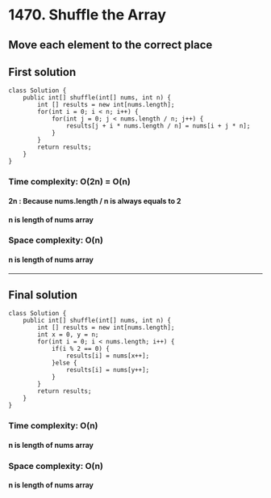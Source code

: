 # 1470. Shuffle the Array
## Move each element to the correct place
## First solution
```
class Solution {
    public int[] shuffle(int[] nums, int n) {
        int [] results = new int[nums.length];
        for(int i = 0; i < n; i++) {
            for(int j = 0; j < nums.length / n; j++) {
                results[j + i * nums.length / n] = nums[i + j * n];
            }
        }
        return results;
    }
}
```

### Time complexity: O(2n) = O(n)
#### 2n : Because nums.length / n is always equals to 2
#### n is length of nums array
### Space complexity: O(n)
#### n is length of nums array
---
## Final solution

```
class Solution {
    public int[] shuffle(int[] nums, int n) {
        int [] results = new int[nums.length];
		int x = 0, y = n;
		for(int i = 0; i < nums.length; i++) {
			if(i % 2 == 0) {
				results[i] = nums[x++];
			}else {
				results[i] = nums[y++];
			}
		}
		return results;
    }
}
```
### Time complexity: O(n)
#### n is length of nums array
### Space complexity: O(n)
#### n is length of nums array



